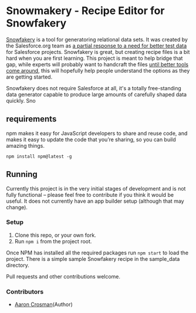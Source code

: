 # Snowmakery - Recipe Editor for Snowfakery

[Snowfakery](https://github.com/SFDO-Tooling/Snowfakery) is a tool for generatoring relational data sets. It was created by the Salesforce.org team as [a partial response to a need for better test data](https://www.attain.com/blog/salesforce-open-source-commons) for Salesforce projects. Snowfakery is great, but creating recipe files is a bit hard when you are first learning. This project is meant to help bridge that gap, while experts will probably want to handcraft the files [until better tools come around](https://github.com/SFDO-Community-Sprints/DataGenerationToolkit), this will hopefully help people understand the options as they are getting started.

Snowfakery does not require Salesforce at all, it's a totally free-standing data generator capable to produce large amounts of carefully shaped data quickly. Sno

## requirements

npm makes it easy for JavaScript developers to share and reuse code, and makes it easy to update the code that you’re sharing, so you can build amazing things.

```
npm install npm@latest -g
```

## Running

Currently this project is in the very initial stages of development and is not fully functional – please feel free to contribute if you think it would be useful. It does not currently have an app builder setup (although that may change).

### Setup

1. Clone this repo, or your own fork.
2. Run `npm i` from the project root.

Once NPM has installed all the required packages run `npm start` to load the project.  There is a simple sample Snowfakery recipe in the sample_data directory.

Pull requests and other contributions welcome.

### Contributors 
- [Aaron Crosman](https://github.com/acrosman)(Author)
